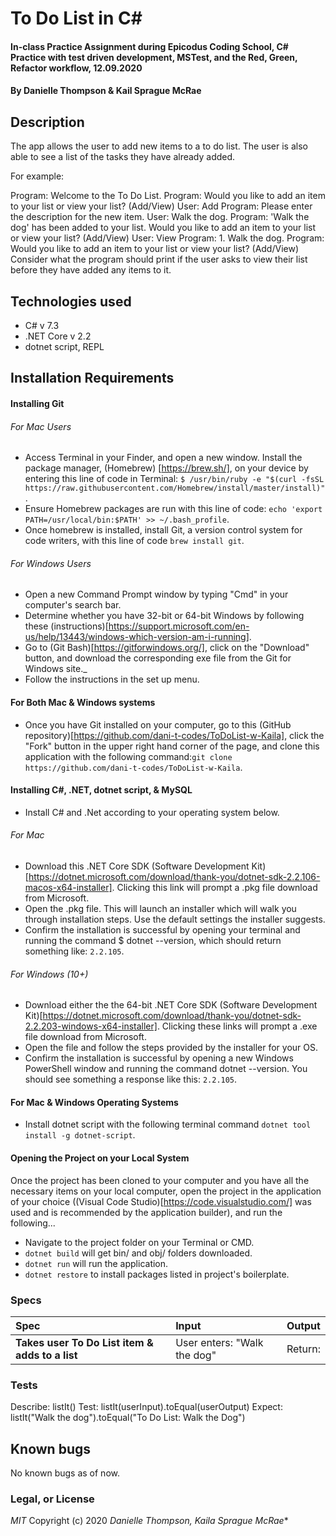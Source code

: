 # To Do List in C#

#### In-class Practice Assignment during Epicodus Coding School, C# Practice with test driven development, MSTest, and the Red, Green, Refactor workflow, 12.09.2020

#### By Danielle Thompson & Kail Sprague McRae

## Description

The app allows the user to add new items to a to do list. The user is also able to see a list of the tasks they have already added.

For example:

Program: Welcome to the To Do List.
Program: Would you like to add an item to your list or view your list? (Add/View)
User: Add
Program: Please enter the description for the new item.
User: Walk the dog.
Program: 'Walk the dog' has been added to your list. Would you like to add an item to your list or view your list? (Add/View)
User: View
Program: 1. Walk the dog.
Program: Would you like to add an item to your list or view your list? (Add/View)
Consider what the program should print if the user asks to view their list before they have added any items to it.

## Technologies used

- C# v 7.3
- .NET Core v 2.2
- dotnet script, REPL

## Installation Requirements

#### Installing Git
###### For Mac Users

- Access Terminal in your Finder, and open a new window. Install the package manager, (Homebrew) [https://brew.sh/], on your device by entering this line of code in Terminal: `$ /usr/bin/ruby -e "$(curl -fsSL https://raw.githubusercontent.com/Homebrew/install/master/install)"`.
- Ensure Homebrew packages are run with this line of code: `echo 'export PATH=/usr/local/bin:$PATH' >> ~/.bash_profile`.
- Once homebrew is installed, install Git, a version control system for code writers, with this line of code `brew install git`.

###### For Windows Users

- Open a new Command Prompt window by typing "Cmd" in your computer's search bar.
- Determine whether you have 32-bit or 64-bit Windows by following these (instructions)[https://support.microsoft.com/en-us/help/13443/windows-which-version-am-i-running].
- Go to (Git Bash)[https://gitforwindows.org/], click on the "Download" button, and download the corresponding exe file from the Git for Windows site._
- Follow the instructions in the set up menu.

#### For Both Mac & Windows systems

- Once you have Git installed on your computer, go to this (GitHub repository)[https://github.com/dani-t-codes/ToDoList-w-Kaila], click the "Fork" button in the upper right hand corner of the page, and clone this application with the following command:`git clone https://github.com/dani-t-codes/ToDoList-w-Kaila`.


#### Installing C#, .NET, dotnet script, & MySQL

* Install C# and .Net according to your operating system below. 

###### For Mac
 * Download this .NET Core SDK (Software Development Kit)[https://dotnet.microsoft.com/download/thank-you/dotnet-sdk-2.2.106-macos-x64-installer]. Clicking this link will prompt a .pkg file download from Microsoft.
* Open the .pkg file. This will launch an installer which will walk you through installation steps. Use the default settings the installer suggests.
* Confirm the installation is successful by opening your terminal and running the command $ dotnet --version, which should return something like: `2.2.105`. 

###### For Windows (10+)
* Download either the the 64-bit .NET Core SDK (Software Development Kit)[https://dotnet.microsoft.com/download/thank-you/dotnet-sdk-2.2.203-windows-x64-installer]. Clicking these links will prompt a .exe file download from Microsoft.
* Open the file and follow the steps provided by the installer for your OS.
* Confirm the installation is successful by opening a new Windows PowerShell window and running the command dotnet --version. You should see something a response like this: `2.2.105`.

#### For Mac & Windows Operating Systems
* Install dotnet script with the following terminal command `dotnet tool install -g dotnet-script`.

#### Opening the Project on your Local System
Once the project has been cloned to your computer and you have all the necessary items on your local computer, open the project in the application of your choice ((Visual Code Studio)[https://code.visualstudio.com/] was used and is recommended by the application builder), and run the following...

* Navigate to the project folder on your Terminal or CMD.
* `dotnet build` will get bin/ and obj/ folders downloaded.
* `dotnet run` will run the application. 
* `dotnet restore` to install packages listed in project's boilerplate. 


### Specs

| Spec                                            | Input                        | Output                        |
| :---------------------------------------------- | :--------------------------- | :----------------------------|
| **Takes user To Do List item & adds to a list**    | User enters: "Walk the dog" | Return:  |



### Tests

Describe: listIt()
Test: listIt(userInput).toEqual(userOutput)
Expect: listIt("Walk the dog").toEqual("To Do List: Walk the Dog")


## Known bugs

No known bugs as of now. 

### Legal, or License

_MIT_ Copyright (c) 2020 *_Danielle Thompson, Kaila Sprague McRae_**

